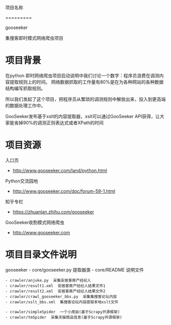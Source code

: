 项目名称

=========

gooseeker

集搜客即时模式网络爬虫项目

项目背景
========
在python 即时网络爬虫项目启动说明中我们讨论一个数字：程序员浪费在调测内容提取规则上的时间。 网络数据抓取的工作量有80%是在为各种网站的各种数据结构编写抓取规则。

所以我们发起了这个项目，把程序员从繁琐的调测规则中解放出来，投入到更高端的数据处理工作中。

GooSeeker发布基于xslt的内容提取器，xslt可以通过GooSeeker API获得，让大家能省掉90%的调测正则表达式或者XPath的时间


项目资源
========
入口页

* http://www.gooseeker.com/land/python.html

Python交流园地

* http://www.gooseeker.com/doc/forum-59-1.html

知乎专栏

* https://zhuanlan.zhihu.com/gooseeker

GooSeeker收割模式网络爬虫

* http://www.gooseeker.com

项目目录文件说明
================
gooseeker
	- core/gooseeker.py 提取器类
	- core/README  说明文件

	- crawler/anjuke.py  采集安居客房产经纪人
	- crawler/result1.xml  安居客房产经纪人结果文件1
	- crawler/result2.xml  安居客房产经纪人结果文件2
	- crawler/crawl_gooseeker_bbs.py  采集集搜客论坛内容
	- crawler/xslt_bbs.xml  集搜客论坛内容提取本地xslt文件

	- crawler/simpleSpider  一个小爬虫(基于Scrapy开源框架)
	- crawler/tmSpider  采集天猫商品信息(基于Scrapy开源框架)
